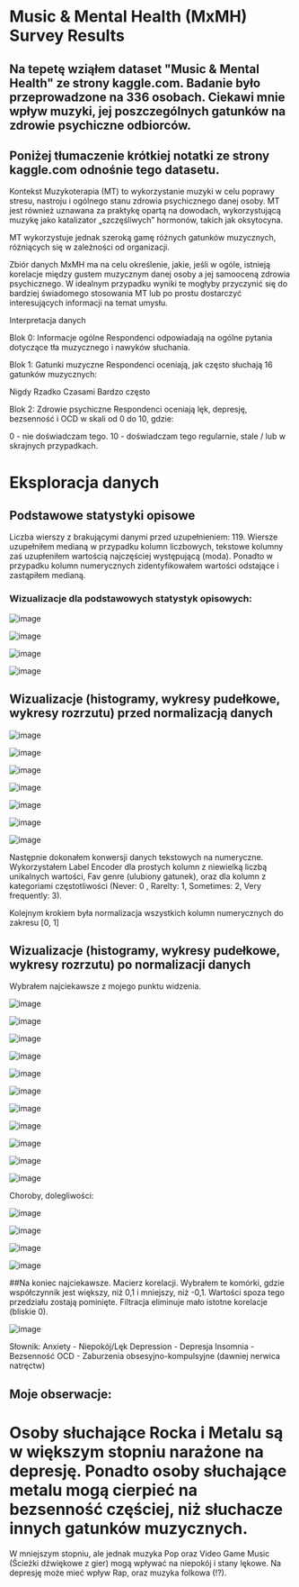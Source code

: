 # Music & Mental Health (MxMH) Survey Results 

## Na tepetę wziąłem dataset "Music & Mental Health" ze strony kaggle.com. Badanie było przeprowadzone na 336 osobach. Ciekawi mnie wpływ muzyki, jej poszczególnych gatunków na zdrowie psychiczne odbiorców.

## Poniżej tłumaczenie krótkiej notatki ze strony kaggle.com odnośnie tego datasetu.

Kontekst
Muzykoterapia (MT) to wykorzystanie muzyki w celu poprawy stresu, nastroju i ogólnego stanu zdrowia psychicznego danej osoby. MT jest również uznawana za praktykę opartą na dowodach, wykorzystującą muzykę jako katalizator „szczęśliwych” hormonów, takich jak oksytocyna.

MT wykorzystuje jednak szeroką gamę różnych gatunków muzycznych, różniących się w zależności od organizacji.

Zbiór danych MxMH ma na celu określenie, jakie, jeśli w ogóle, istnieją korelacje między gustem muzycznym danej osoby a jej samooceną zdrowia psychicznego. W idealnym przypadku wyniki te mogłyby przyczynić się do bardziej świadomego stosowania MT lub po prostu dostarczyć interesujących informacji na temat umysłu.

Interpretacja danych

Blok 0: Informacje ogólne
Respondenci odpowiadają na ogólne pytania dotyczące tła muzycznego i nawyków słuchania.

Blok 1: Gatunki muzyczne
Respondenci oceniają, jak często słuchają 16 gatunków muzycznych:

Nigdy
Rzadko
Czasami
Bardzo często

Blok 2: Zdrowie psychiczne
Respondenci oceniają lęk, depresję, bezsenność i OCD w skali od 0 do 10, gdzie:

0 - nie doświadczam tego.
10 - doświadczam tego regularnie, stale / lub w skrajnych przypadkach.


# Eksploracja danych
## Podstawowe statystyki opisowe

Liczba wierszy z brakującymi danymi przed uzupełnieniem: 119.
Wiersze uzupełniłem medianą w przypadku kolumn liczbowych, tekstowe kolumny zaś uzupłeniłem wartością najczęściej występującą (moda). 
Ponadto w przypadku kolumn numerycznych zidentyfikowałem wartości odstające i zastąpiłem medianą.

### Wizualizacje dla podstawowych statystyk opisowych:

![image](https://github.com/user-attachments/assets/bc715ddd-6761-41b3-9009-1cea42dc1e6d)

![image](https://github.com/user-attachments/assets/48e9856b-67dd-477e-ad1c-07f344889847)

![image](https://github.com/user-attachments/assets/e35dc341-f2a9-456d-8700-291eeda972f7)

![image](https://github.com/user-attachments/assets/9017eea9-9693-41fe-8471-61e1327ee3ce)


## Wizualizacje (histogramy, wykresy pudełkowe, wykresy rozrzutu) przed normalizacją danych

![image](https://github.com/user-attachments/assets/bdbe4b03-24ab-4fbe-8808-1a0fecd252a2)

![image](https://github.com/user-attachments/assets/cb5cfa06-a52f-47a6-900d-b8b3b7d3c934)

![image](https://github.com/user-attachments/assets/f5dda9af-d4be-4967-bb3a-14cf2f957730)

![image](https://github.com/user-attachments/assets/46a36a74-429a-4622-86a2-49ad0d1b7713)

![image](https://github.com/user-attachments/assets/a6a0a3d4-4dd1-45c7-9318-a3a257e3628b)

![image](https://github.com/user-attachments/assets/4e460a6a-d134-4f38-ad4a-08ae46fa5eef)

![image](https://github.com/user-attachments/assets/7495fadf-835e-41dd-8a0f-3776e1f975aa)

Następnie dokonałem konwersji danych tekstowych na numeryczne. Wykorzystałem Label Encoder dla prostych kolumn z niewielką liczbą unikalnych wartości, Fav genre (ulubiony gatunek), oraz dla kolumn z kategoriami częstotliwości (Never: 0 , Rarelty: 1, Sometimes: 2, Very frequently: 3).

Kolejnym krokiem była normalizacja wszystkich kolumn numerycznych do zakresu [0, 1]

## Wizualizacje (histogramy, wykresy pudełkowe, wykresy rozrzutu) po normalizacji danych

Wybrałem najciekawsze z mojego punktu widzenia.

![image](https://github.com/user-attachments/assets/2ab544f1-47b9-412b-b803-fc95bdbd3cb3)

![image](https://github.com/user-attachments/assets/bab518f0-175b-4690-9058-23133de3489c)

![image](https://github.com/user-attachments/assets/3c868015-7304-44c3-9757-74b3cf8e5308)

![image](https://github.com/user-attachments/assets/5dc8ce07-35bf-4de8-a145-18bd70b9094b)

![image](https://github.com/user-attachments/assets/459ad4e7-2e0c-4bac-a14e-2c55514d426d)

![image](https://github.com/user-attachments/assets/401de649-7287-4f35-a192-b9c6bf61016a)

![image](https://github.com/user-attachments/assets/0c2eb965-629f-4e46-8045-4111b09674d7)

![image](https://github.com/user-attachments/assets/b81efa6a-6f52-42f3-b264-35e278016bd9)

![image](https://github.com/user-attachments/assets/291fa906-1cd9-4902-9f8f-bcfda0918f63)

![image](https://github.com/user-attachments/assets/1b7d589f-ab11-4173-9823-8b720b6dc97c)

![image](https://github.com/user-attachments/assets/b97c7925-3c6e-418a-964c-b93870ff0bd4)

Choroby, dolegliwości:

![image](https://github.com/user-attachments/assets/77d95a77-dbe3-4bf0-a715-742ec6bc344f)

![image](https://github.com/user-attachments/assets/35895721-3302-4594-b708-b1b8f99cc506)

![image](https://github.com/user-attachments/assets/3e8838e5-3e41-4b05-8a31-bcf51974f673)

![image](https://github.com/user-attachments/assets/e14df009-f2e1-4ee4-8dcd-d7e7d4d3b126)

##Na koniec najciekawsze. Macierz korelacji. Wybrałem te komórki, gdzie współczynnik jest większy, niż 0,1 i mniejszy, niż -0,1. Wartości spoza tego przedziału zostają pominięte. Filtracja eliminuje mało istotne korelacje (bliskie 0).

![image](https://github.com/user-attachments/assets/42be7b60-233e-4569-9296-4acd0bc0a1e1)

Słownik:
Anxiety - Niepokój/Lęk
Depression - Depresja
Insomnia - Bezsenność
OCD - Zaburzenia obsesyjno-kompulsyjne (dawniej nerwica natręctw)

## Moje obserwacje:

# Osoby słuchające Rocka i Metalu są w większym stopniu narażone na depresję. Ponadto osoby słuchające metalu mogą cierpieć na bezsenność częściej, niż słuchacze innych gatunków muzycznych.

W mniejszym stopniu, ale jednak muzyka Pop oraz Video Game Music (Ścieżki dźwiękowe z gier) mogą wpływać na niepokój i stany lękowe. Na depresję może mieć wpływ Rap, oraz muzyka folkowa (!?).















